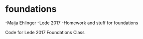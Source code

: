 # foundations

-Maija Ehlinger
-Lede 2017
-Homework and stuff for foundations

Code for Lede 2017 Foundations Class 
